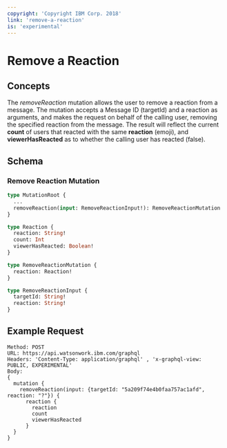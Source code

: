 ```yaml
---
copyright: 'Copyright IBM Corp. 2018'
link: 'remove-a-reaction'
is: 'experimental'
---
```


# Remove a Reaction

## Concepts

The _removeReaction_ mutation allows the user to remove a reaction from a message.  The mutation accepts a Message ID (targetId) and a reaction as arguments, and makes the request on behalf of the calling user, removing the specified reaction from the message.  The result will reflect the current **count** of users that reacted with the same **reaction** (emoji), and **viewerHasReacted** as to whether the calling user has reacted (false).

## Schema

### Remove Reaction Mutation



```graphql
type MutationRoot {
  ...
  removeReaction(input: RemoveReactionInput!): RemoveReactionMutation
}

type Reaction {
  reaction: String!
  count: Int
  viewerHasReacted: Boolean!
}

type RemoveReactionMutation {
  reaction: Reaction!
}

type RemoveReactionInput {
  targetId: String!
  reaction: String!
}
```

## Example Request

~~~~
Method: POST
URL: https://api.watsonwork.ibm.com/graphql
Headers: 'Content-Type: application/graphql' , 'x-graphql-view: PUBLIC, EXPERIMENTAL'
Body:
{
  mutation {
    removeReaction(input: {targetId: "5a209f74e4b0faa757ac1afd", reaction: "?"}) {
      reaction {
        reaction
        count
        viewerHasReacted
      }
  }
}
~~~~

